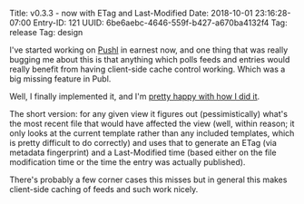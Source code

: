 Title: v0.3.3 - now with ETag and Last-Modified
Date: 2018-10-01 23:16:28-07:00
Entry-ID: 121
UUID: 6be6aebc-4646-559f-b427-a670ba4132f4
Tag: release
Tag: design

I've started working on [Pushl](http://github.com/PlaidWeb/Pushl) in earnest now, and one thing that was really bugging me about this is that anything which polls feeds and entries would really benefit from having client-side cache control working. Which was a big missing feature in Publ.

Well, I finally implemented it, and I'm [pretty happy with how I did it](https://github.com/PlaidWeb/Publ/pull/130).

The short version: for any given view it figures out (pessimistically) what's the most recent file that would have affected the view (well, within reason; it only looks at the current template rather than any included templates, which is pretty difficult to do correctly) and uses that to generate an ETag (via metadata fingerprint) and a Last-Modified time (based either on the file modification time or the time the entry was actually published).

There's probably a few corner cases this misses but in general this makes client-side caching of feeds and such work nicely.
